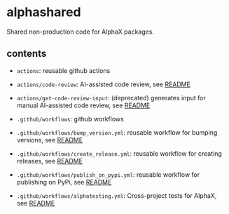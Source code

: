 # alphashared
Shared non-production code for AlphaX packages.

## contents
- `actions`: reusable github actions
- `actions/code-review`: AI-assisted code review, see [README](actions/code-review/README.md)
- `actions/get-code-review-input`: (deprecated) generates input for manual AI-assisted code review, see [README](actions/get-code-review-input/README.md)

- `.github/workflows`: github workflows
- `.github/workflows/bump_version.yml`: reusable workflow for bumping versions, see [README](.github/workflows/README.md)
- `.github/workflows/create_release.yml`: reusable workflow for creating releases, see [README](.github/workflows/README.md)
- `.github/workflows/publish_on_pypi.yml`: reusable workflow for publishing on PyPi, see [README](.github/workflows/README.md)
- `.github/workflows/alphatesting.yml`: Cross-project tests for AlphaX, see [README](alphatesting/README.md)